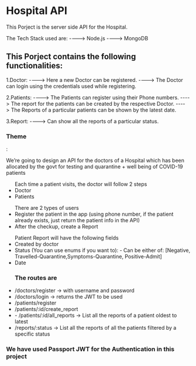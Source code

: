 <h1>Hospital API</h1>

This Porject is the server side API for the Hospital.

The Tech Stack used are:
   ----> Node.js
   ----> MongoDB

<h2>This Porject contains the following functionalities:</h2>

 1.Doctor:
      ----> Here a new Doctor can be registered.
      ----> The Doctor can login using the credentials used while registering.

 2.Patients:
      ----> The Patients can register using their Phone numbers.
      ----> The report for the patients can be created by the respective Doctor.
      ----> The Reports of a particular patients can be shown by the latest date.

3.Report:
     ----> Can show all the reports of a particular status.


<h3>Theme</h3> : <p>We’re going to design an API for the doctors of a Hospital which has been allocated by the govt for testing and quarantine +   well being of COVID-19 patients</p>

<ul>Each time a patient visits, the doctor will follow 2 steps
   <li>Doctor</li>
   <li>Patients</li>
</ul>
            
<ul>There are 2 types of users
   <li>Register the patient in the app (using phone number, if the patient
      already exists, just return the patient info in the API)
    </li>
   <li>After the checkup, create a Report
   </li>
</ul>


<ul>Patient Report will have the following fields
   <li>Created by doctor</li>
   <li>Status (You can use enums if you want to):
    - Can be either of: [Negative, Travelled-Quarantine,Symptoms-Quarantine, Positive-Admit]
</li>
 <li>Date</li>
</ul>


<ul><h3>The routes are</h3>
   <li>/doctors/register → with username and password
    </li>
   <li>/doctors/login → returns the JWT to be used
   </li>
   <li>/patients/register</li>
   <li>/patients/:id/create_report</li>
   <li>- /patients/:id/all_reports → List all the reports of a patient oldest to latest
</li>
   <li>/reports/:status → List all the reports of all the patients filtered by a specific
status
</li>
</ul>

<h3>We have used Passport JWT for the Authentication in this project</h3>